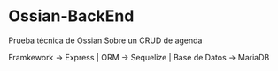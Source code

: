 # Ossian-BackEnd
Prueba técnica de Ossian Sobre un CRUD de agenda

Framkework -> Express |
ORM -> Sequelize |
Base de Datos -> MariaDB



